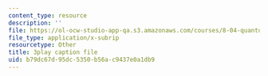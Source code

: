 ```yaml
---
content_type: resource
description: ''
file: https://ol-ocw-studio-app-qa.s3.amazonaws.com/courses/8-04-quantum-physics-i-spring-2016/b79dc67d95dc5350b56ac9437e0a1db9_7euh_iwzSGo.vtt
file_type: application/x-subrip
resourcetype: Other
title: 3play caption file
uid: b79dc67d-95dc-5350-b56a-c9437e0a1db9
---
```

